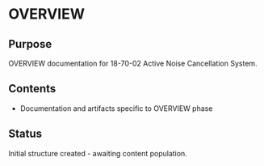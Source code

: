 # OVERVIEW

## Purpose
OVERVIEW documentation for 18-70-02 Active Noise Cancellation System.

## Contents
- Documentation and artifacts specific to OVERVIEW phase

## Status
Initial structure created - awaiting content population.
